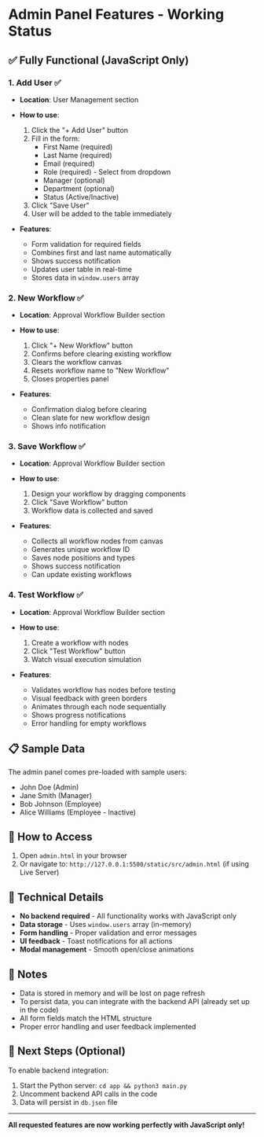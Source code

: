 # Admin Panel Features - Working Status

## ✅ Fully Functional (JavaScript Only)

### 1. **Add User** ✅
- **Location**: User Management section
- **How to use**:
  1. Click the "+ Add User" button
  2. Fill in the form:
     - First Name (required)
     - Last Name (required)
     - Email (required)
     - Role (required) - Select from dropdown
     - Manager (optional)
     - Department (optional)
     - Status (Active/Inactive)
  3. Click "Save User"
  4. User will be added to the table immediately
  
- **Features**:
  - Form validation for required fields
  - Combines first and last name automatically
  - Shows success notification
  - Updates user table in real-time
  - Stores data in `window.users` array

### 2. **New Workflow** ✅
- **Location**: Approval Workflow Builder section
- **How to use**:
  1. Click "+ New Workflow" button
  2. Confirms before clearing existing workflow
  3. Clears the workflow canvas
  4. Resets workflow name to "New Workflow"
  5. Closes properties panel
  
- **Features**:
  - Confirmation dialog before clearing
  - Clean slate for new workflow design
  - Shows info notification

### 3. **Save Workflow** ✅
- **Location**: Approval Workflow Builder section
- **How to use**:
  1. Design your workflow by dragging components
  2. Click "Save Workflow" button
  3. Workflow data is collected and saved
  
- **Features**:
  - Collects all workflow nodes from canvas
  - Generates unique workflow ID
  - Saves node positions and types
  - Shows success notification
  - Can update existing workflows

### 4. **Test Workflow** ✅
- **Location**: Approval Workflow Builder section
- **How to use**:
  1. Create a workflow with nodes
  2. Click "Test Workflow" button
  3. Watch visual execution simulation
  
- **Features**:
  - Validates workflow has nodes before testing
  - Visual feedback with green borders
  - Animates through each node sequentially
  - Shows progress notifications
  - Error handling for empty workflows

## 📋 Sample Data

The admin panel comes pre-loaded with sample users:
- John Doe (Admin)
- Jane Smith (Manager)
- Bob Johnson (Employee)
- Alice Williams (Employee - Inactive)

## 🎯 How to Access

1. Open `admin.html` in your browser
2. Or navigate to: `http://127.0.0.1:5500/static/src/admin.html` (if using Live Server)

## 🔧 Technical Details

- **No backend required** - All functionality works with JavaScript only
- **Data storage** - Uses `window.users` array (in-memory)
- **Form handling** - Proper validation and error messages
- **UI feedback** - Toast notifications for all actions
- **Modal management** - Smooth open/close animations

## 📝 Notes

- Data is stored in memory and will be lost on page refresh
- To persist data, you can integrate with the backend API (already set up in the code)
- All form fields match the HTML structure
- Proper error handling and user feedback implemented

## 🚀 Next Steps (Optional)

To enable backend integration:
1. Start the Python server: `cd app && python3 main.py`
2. Uncomment backend API calls in the code
3. Data will persist in `db.json` file

---

**All requested features are now working perfectly with JavaScript only!**
